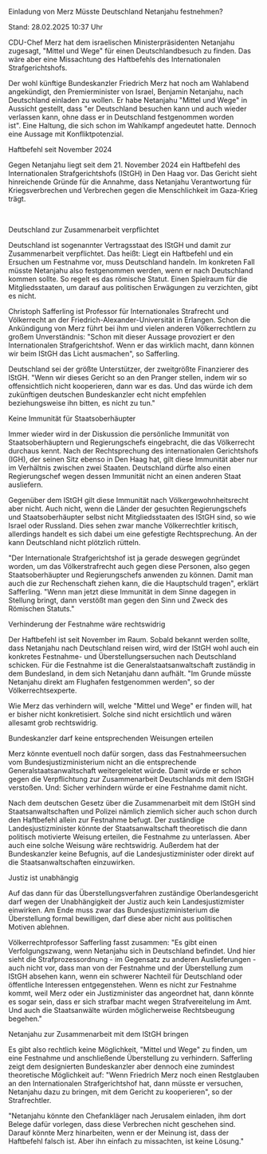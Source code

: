 
Einladung von Merz
Müsste Deutschland Netanjahu festnehmen?


Stand: 28.02.2025 10:37 Uhr


CDU-Chef Merz hat dem israelischen Ministerpräsidenten Netanjahu zugesagt, "Mittel und Wege" für einen Deutschlandbesuch zu finden. Das wäre aber eine Missachtung des Haftbefehls des Internationalen Strafgerichtshofs.



Der wohl künftige Bundeskanzler Friedrich Merz hat noch am Wahlabend angekündigt, den Premierminister von Israel, Benjamin Netanjahu, nach Deutschland einladen zu wollen. Er habe Netanjahu "Mittel und Wege" in Aussicht gestellt, dass "er Deutschland besuchen kann und auch wieder verlassen kann, ohne dass er in Deutschland festgenommen worden ist". Eine Haltung, die sich schon im Wahlkampf angedeutet hatte. Dennoch eine Aussage mit Konfliktpotenzial.

Haftbefehl seit November 2024


Gegen Netanjahu liegt seit dem 21. November 2024 ein Haftbefehl des Internationalen Strafgerichtshofs (IStGH) in Den Haag vor. Das Gericht sieht hinreichende Gründe für die Annahme, dass Netanjahu Verantwortung für Kriegsverbrechen und Verbrechen gegen die Menschlichkeit im Gaza-Krieg trägt.


 

Deutschland zur Zusammenarbeit verpflichtet


Deutschland ist sogenannter Vertragsstaat des IStGH und damit zur Zusammenarbeit verpflichtet. Das heißt: Liegt ein Haftbefehl und ein Ersuchen um Festnahme vor, muss Deutschland handeln. Im konkreten Fall müsste Netanjahu also festgenommen werden, wenn er nach Deutschland kommen sollte. So regelt es das römische Statut. Einen Spielraum für die Mitgliedsstaaten, um darauf aus politischen Erwägungen zu verzichten, gibt es nicht.


Christoph Safferling ist Professor für Internationales Strafrecht und Völkerrecht an der Friedrich-Alexander-Universität in Erlangen. Schon die Ankündigung von Merz führt bei ihm und vielen anderen Völkerrechtlern zu großem Unverständnis: "Schon mit dieser Aussage provoziert er den Internationalen Strafgerichtshof. Wenn er das wirklich macht, dann können wir beim IStGH das Licht ausmachen", so Safferling.


Deutschland sei der größte Unterstützer, der zweitgrößte Finanzierer des IStGH. "Wenn wir dieses Gericht so an den Pranger stellen, indem wir so offensichtlich nicht kooperieren, dann war es das. Und das würde ich dem zukünftigen deutschen Bundeskanzler echt nicht empfehlen beziehungsweise ihn bitten, es nicht zu tun."

Keine Immunität für Staatsoberhäupter


Immer wieder wird in der Diskussion die persönliche Immunität von Staatsoberhäuptern und Regierungschefs eingebracht, die das Völkerrecht durchaus kennt. Nach der Rechtsprechung des internationalen Gerichtshofs (IGH), der seinen Sitz ebenso in Den Haag hat, gilt diese Immunität aber nur im Verhältnis zwischen zwei Staaten. Deutschland dürfte also einen Regierungschef wegen dessen Immunität nicht an einen anderen Staat ausliefern.


Gegenüber dem IStGH gilt diese Immunität nach Völkergewohnheitsrecht aber nicht. Auch nicht, wenn die Länder der gesuchten Regierungschefs und Staatsoberhäupter selbst nicht Mitgliedsstaaten des IStGH sind, so wie Israel oder Russland. Dies sehen zwar manche Völkerrechtler kritisch, allerdings handelt es sich dabei um eine gefestigte Rechtsprechung. An der kann Deutschland nicht plötzlich rütteln. 


"Der Internationale Strafgerichtshof ist ja gerade deswegen gegründet worden, um das Völkerstrafrecht auch gegen diese Personen, also gegen Staatsoberhäupter und Regierungschefs anwenden zu können. Damit man auch die zur Rechenschaft ziehen kann, die die Hauptschuld tragen", erklärt Safferling. "Wenn man jetzt diese Immunität in dem Sinne dagegen in Stellung bringt, dann verstößt man gegen den Sinn und Zweck des Römischen Statuts."

Verhinderung der Festnahme wäre rechtswidrig


Der Haftbefehl ist seit November im Raum. Sobald bekannt werden sollte, dass Netanjahu nach Deutschland reisen wird, wird der IStGH wohl auch ein konkretes Festnahme- und Überstellungsersuchen nach Deutschland schicken. Für die Festnahme ist die Generalstaatsanwaltschaft zuständig in dem Bundesland, in dem sich Netanjahu dann aufhält. "Im Grunde müsste Netanjahu direkt am Flughafen festgenommen werden", so der Völkerrechtsexperte.


Wie Merz das verhindern will, welche "Mittel und Wege" er finden will, hat er bisher nicht konkretisiert. Solche sind nicht ersichtlich und wären allesamt grob rechtswidrig.

Bundeskanzler darf keine entsprechenden Weisungen erteilen


Merz könnte eventuell noch dafür sorgen, dass das Festnahmeersuchen vom Bundesjustizministerium nicht an die entsprechende Generalstaatsanwaltschaft weitergeleitet würde. Damit würde er schon gegen die Verpflichtung zur Zusammenarbeit Deutschlands mit dem IStGH verstoßen. Und: Sicher verhindern würde er eine Festnahme damit nicht.


Nach dem deutschen Gesetz über die Zusammenarbeit mit dem IStGH sind Staatsanwaltschaften und Polizei nämlich ziemlich sicher auch schon durch den Haftbefehl allein zur Festnahme befugt. Der zuständige Landesjustizminister könnte der Staatsanwaltschaft theoretisch die dann politisch motivierte Weisung erteilen, die Festnahme zu unterlassen. Aber auch eine solche Weisung wäre rechtswidrig. Außerdem hat der Bundeskanzler keine Befugnis, auf die Landesjustizminister oder direkt auf die Staatsanwaltschaften einzuwirken.

Justiz ist unabhängig


Auf das dann für das Überstellungsverfahren zuständige Oberlandesgericht darf wegen der Unabhängigkeit der Justiz auch kein Landesjustizmister einwirken. Am Ende muss zwar das Bundesjustizministerium die Überstellung formal bewilligen, darf diese aber nicht aus politischen Motiven ablehnen.


Völkerrechtprofessor Safferling fasst zusammen: "Es gibt einen Verfolgungszwang, wenn Netanjahu sich in Deutschland befindet. Und hier sieht die Strafprozessordnung - im Gegensatz zu anderen Auslieferungen - auch nicht vor, dass man von der Festnahme und der Überstellung zum IStGH absehen kann, wenn ein schwerer Nachteil für Deutschland oder öffentliche Interessen entgegenstehen. Wenn es nicht zur Festnahme kommt, weil Merz oder ein Justizminister das angeordnet hat, dann könnte es sogar sein, dass er sich strafbar macht wegen Strafvereitelung im Amt. Und auch die Staatsanwälte würden möglicherweise Rechtsbeugung begehen."

Netanjahu zur Zusammenarbeit mit dem IStGH bringen


Es gibt also rechtlich keine Möglichkeit, "Mittel und Wege" zu finden, um eine Festnahme und anschließende Überstellung zu verhindern. Safferling zeigt dem designierten Bundeskanzler aber dennoch eine zumindest theoretische Möglichkeit auf: "Wenn Friedrich Merz noch einen Restglauben an den Internationalen Strafgerichtshof hat, dann müsste er versuchen, Netanjahu dazu zu bringen, mit dem Gericht zu kooperieren", so der Strafrechtler.


"Netanjahu könnte den Chefankläger nach Jerusalem einladen, ihm dort Belege dafür vorlegen, dass diese Verbrechen nicht geschehen sind. Darauf könnte Merz hinarbeiten, wenn er der Meinung ist, dass der Haftbefehl falsch ist. Aber ihn einfach zu missachten, ist keine Lösung."

